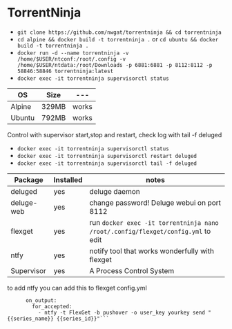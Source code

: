 # TorrentNinja
* `git clone https://github.com/nwgat/torrentninja && cd torrentninja`
* `cd alpine && docker build -t torrentninja .` or `cd ubuntu && docker build -t torrentninja .`
* `docker run -d --name torrentninja -v /home/$USER/ntconf:/root/.config -v /home/$USER/ntdata:/root/Downloads -p 6881:6881 -p 8112:8112 -p 58846:58846 torrentninja:latest`
* `docker exec -it torrentninja supervisorctl status`

| OS | Size |---|
|--------|---|---|
| Alpine | 329MB | works |
| Ubuntu | 792MB | works |

Control with supervisor start,stop and restart, check log with tail -f deluged

* `docker exec -it torrentninja supervisorctl status`
* `docker exec -it torrentninja supervisorctl restart deluged`
* `docker exec -it torrentninja supervisorctl tail -f deluged`


| Package | Installed | notes |
|--------|---| --- | 
| deluged | yes | deluge daemon |
| deluge-web | yes | change password! Deluge webui on port 8112|
| flexget | yes | run `docker exec -it torrentninja nano /root/.config/flexget/config.yml` to edit|
| ntfy | yes | notify tool that works wonderfully with flexget  |
| Supervisor | yes | A Process Control System |

to add ntfy you can add this to flexget config.yml
```     exec:
      on_output:
        for_accepted:
          - ntfy -t FlexGet -b pushover -o user_key yourkey send "{{series_name}} {{series_id}}"```
